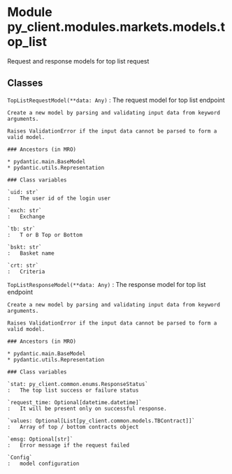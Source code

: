 Module py_client.modules.markets.models.top_list
================================================
Request and response models for top list request

Classes
-------

`TopListRequestModel(**data: Any)`
:   The request model for top list endpoint
    
    Create a new model by parsing and validating input data from keyword arguments.
    
    Raises ValidationError if the input data cannot be parsed to form a valid model.

    ### Ancestors (in MRO)

    * pydantic.main.BaseModel
    * pydantic.utils.Representation

    ### Class variables

    `uid: str`
    :   The user id of the login user

    `exch: str`
    :   Exchange

    `tb: str`
    :   T or B Top or Bottom

    `bskt: str`
    :   Basket name

    `crt: str`
    :   Criteria

`TopListResponseModel(**data: Any)`
:   The response model for top list endpoint
    
    Create a new model by parsing and validating input data from keyword arguments.
    
    Raises ValidationError if the input data cannot be parsed to form a valid model.

    ### Ancestors (in MRO)

    * pydantic.main.BaseModel
    * pydantic.utils.Representation

    ### Class variables

    `stat: py_client.common.enums.ResponseStatus`
    :   The top list success or failure status

    `request_time: Optional[datetime.datetime]`
    :   It will be present only on successful response.

    `values: Optional[List[py_client.common.models.TBContract]]`
    :   Array of top / bottom contracts object

    `emsg: Optional[str]`
    :   Error message if the request failed

    `Config`
    :   model configuration